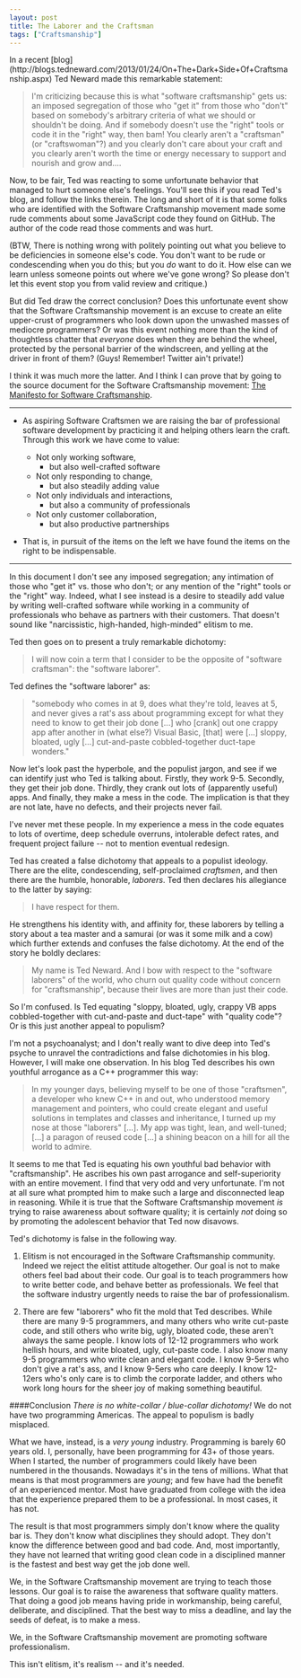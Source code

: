 ```yaml
---
layout: post
title: The Laborer and the Craftsman
tags: ["Craftsmanship"]
---
```

<meta http-equiv="refresh" content="3; url=http://blog.8thlight.com/uncle-bob/2013/01/30/The-Craftsman-And-The-Laborer.html" />
In a recent [blog](http://blogs.tedneward.com/2013/01/24/On+The+Dark+Side+Of+Craftsmanship.aspx) Ted Neward made this remarkable statement:

>I'm criticizing because this is what "software craftsmanship" gets us: an imposed segregation of those who "get it" from those who "don't" based on somebody's arbitrary criteria of what we should or shouldn't be doing. And if somebody doesn't use the "right" tools or code it in the "right" way, then bam! You clearly aren't a "craftsman" (or "craftswoman"?) and you clearly don't care about your craft and you clearly aren't worth the time or energy necessary to support and nourish and grow and....

Now, to be fair, Ted was reacting to some unfortunate behavior that managed to hurt someone else's feelings.  You'll see this if you read Ted's blog, and follow the links therein.  The long and short of it is that some folks who are identified with the Software Craftsmanship movement made some rude comments about some JavaScript code they found on GitHub. The author of the code read those comments and was hurt.

(BTW, There is nothing wrong with politely pointing out what you believe to be deficiencies in someone else's code.  You don't want to be rude or condescending when you do this; but you _do_ want to do it.  How else can we learn unless someone points out where we've gone wrong?  So please don't let this event stop you from valid review and critique.)

But did Ted draw the correct conclusion?  Does this unfortunate event show that the Software Craftsmanship movement is an excuse to create an elite upper-crust of programmers who look down upon the unwashed masses of mediocre programmers?  Or was this event nothing more than the kind of thoughtless chatter that _everyone_ does when they are behind the wheel, protected by the personal barrier of the windscreen, and yelling at the driver in front of them?  (Guys!  Remember!  Twitter ain't private!)

I think it was much more the latter.  And I think I can prove that by going to the source document for the Software Craftsmanship movement: [The Manifesto for Software Craftsmanship](http://manifesto.softwarecraftsmanship.org/).

-----
* As aspiring Software Craftsmen we are raising the bar of professional software development by practicing it and helping others learn the craft. Through this work we have come to value:

    * Not only working software,
        * but also well-crafted software
    * Not only responding to change,
        * but also steadily adding value
    * Not only individuals and interactions,
        * but also a community of professionals
    * Not only customer collaboration,
        * but also productive partnerships

* That is, in pursuit of the items on the left we have found the items on the right to be indispensable.

-----

In this document I don't see any imposed segregation; any intimation of those who "get it" vs. those who don't; or any mention of the "right" tools or the "right" way.  Indeed, what I see instead is a desire to steadily add value by writing well-crafted software while working in a community of professionals who behave as partners with their customers. That doesn't sound like "narcissistic, high-handed, high-minded" elitism to me.

Ted then goes on to present a truly remarkable dichotomy:

>I will now coin a term that I consider to be the opposite of "software craftsman": the "software laborer". 

Ted defines the "software laborer" as: 

>"somebody who comes in at 9, does what they're told, leaves at 5, and never gives a rat's ass about programming except for what they need to know to get their job done [...] who [crank] out one crappy app after another in (what else?) Visual Basic, [that] were [...] sloppy, bloated, ugly [...] cut-and-paste cobbled-together duct-tape wonders."

Now let's look past the hyperbole, and the populist jargon, and see if we can identify just who Ted is talking about.  Firstly, they work 9-5.  Secondly, they get their job done.  Thirdly, they crank out lots of (apparently useful) apps.  And finally, they make a mess in the code.  The implication is that they are not late, have no defects, and their projects never fail.  

I've never met these people.  In my experience a mess in the code equates to lots of overtime, deep schedule overruns, intolerable defect rates, and frequent project failure -- not to mention eventual redesign.  

Ted has created a false dichotomy that appeals to a populist ideology.  There are the elite, condescending, self-proclaimed _craftsmen_, and then there are the humble, honorable, _laborers_.  Ted then declares his allegiance to the latter by saying: 

>I have respect for them.  

He strengthens his identity with, and affinity for, these laborers by telling a story about a tea master and a samurai (or was it some milk and a cow) which further extends and confuses the false dichotomy. At the end of the story he boldly declares:

>My name is Ted Neward. And I bow with respect to the "software laborers" of the world, who churn out quality code without concern for "craftsmanship", because their lives are more than just their code.

So I'm confused.  Is Ted equating "sloppy, bloated, ugly, crappy VB apps cobbled-together with cut-and-paste and duct-tape" with "quality code"?  Or is this just another appeal to populism?

I'm not a psychoanalyst; and I don't really want to dive deep into Ted's psyche to unravel the contradictions and false dichotomies in his blog.  However, I will make one observation.  In his blog Ted describes his own youthful arrogance as a C++ programmer this way:

>In my younger days, believing myself to be one of those "craftsmen", a developer who knew C++ in and out, who understood memory management and pointers, who could create elegant and useful solutions in templates and classes and inheritance, I turned up my nose at those "laborers" [...]. My app was tight, lean, and well-tuned; [...] a paragon of reused code [...] a shining beacon on a hill for all the world to admire.

It seems to me that Ted is equating his own youthful bad behavior with "craftsmanship".  He ascribes his own past arrogance and self-superiority with an entire movement.  I find that very odd and very unfortunate.  I'm not at all sure what prompted him to make such a large and disconnected leap in reasoning.  While it is true that the Software Craftsmanship movement _is_ trying to raise awareness about software quality; it is certainly _not_ doing so by promoting the adolescent behavior that Ted now disavows.

Ted's dichotomy is false in the following way.  

1. Elitism is not encouraged in the Software Craftsmanship community.  Indeed we reject the elitist attitude altogether.  Our goal is not to make others feel bad about their code.  Our goal is to teach programmers how to write better code, and behave better as professionals.  We feel that the software industry urgently needs to raise the bar of professionalism.

2. There are few "laborers" who fit the mold that Ted describes.  While there are many 9-5 programmers, and many others who write cut-paste code, and still others who write big, ugly, bloated code, these aren't always the same people.  I know lots of 12-12 programmers who work hellish hours, and write bloated, ugly, cut-paste code.  I also know many 9-5 programmers who write clean and elegant code.  I know 9-5ers who don't give a rat's ass, and I know 9-5ers who care deeply.  I know 12-12ers who's only care is to climb the corporate ladder, and others who work long hours for the sheer joy of making something beautiful.  

####Conclusion
_There is no white-collar / blue-collar dichotomy!_  We do not have two programming Americas.  The appeal to populism is badly misplaced.  

What we have, instead, is a _very young_ industry.  Programming is barely 60 years old.  I, personally, have been programming for 43+ of those years.  When I started, the number of programmers could likely have been numbered in the thousands.  Nowadays it's in the tens of millions.   What that means is that most programmers are _young_; and few have had the benefit of an experienced mentor.  Most have graduated from college with the idea that the experience prepared them to be a professional.  In most cases, it has not.

The result is that most programmers simply don't know where the quality bar is.  They don't know what disciplines they should adopt.  They don't know the difference between good and bad code.  And, most importantly, they have not learned that writing good clean code in a disciplined manner is the fastest and best way get the job done well.  

We, in the Software Craftsmanship movement are trying to teach those lessons.  Our goal is to raise the awareness that software quality matters.  That doing a good job means having pride in workmanship, being careful, deliberate, and disciplined.  That the best way to miss a deadline, and lay the seeds of defeat, is to make a mess.

We, in the Software Craftsmanship movement are promoting software professionalism.

This isn't elitism, it's realism -- and it's needed.  







